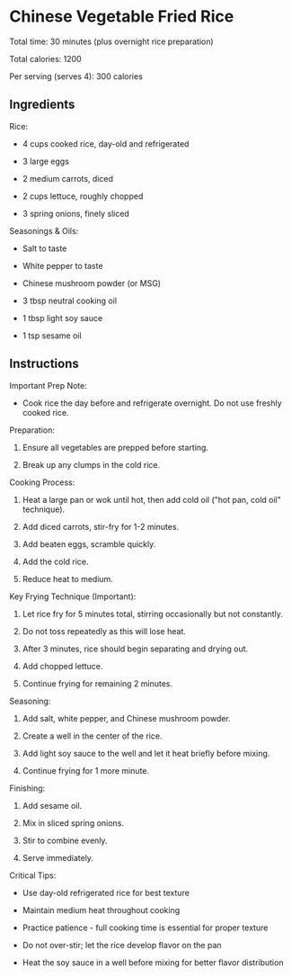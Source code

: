 # **Chinese Vegetable Fried Rice**

Total time: 30 minutes (plus overnight rice preparation)

Total calories: 1200

Per serving (serves 4): 300 calories

## **Ingredients**

Rice:

-   4 cups cooked rice, day-old and refrigerated

-   3 large eggs

-   2 medium carrots, diced

-   2 cups lettuce, roughly chopped

-   3 spring onions, finely sliced

Seasonings & Oils:

-   Salt to taste

-   White pepper to taste

-   Chinese mushroom powder (or MSG)

-   3 tbsp neutral cooking oil

-   1 tbsp light soy sauce

-   1 tsp sesame oil

## **Instructions**

Important Prep Note:

-   Cook rice the day before and refrigerate overnight. Do not use
    freshly cooked rice.

Preparation:

1.  Ensure all vegetables are prepped before starting.

2.  Break up any clumps in the cold rice.

Cooking Process:

1.  Heat a large pan or wok until hot, then add cold oil (\"hot pan,
    cold oil\" technique).

2.  Add diced carrots, stir-fry for 1-2 minutes.

3.  Add beaten eggs, scramble quickly.

4.  Add the cold rice.

5.  Reduce heat to medium.

Key Frying Technique (Important):

1.  Let rice fry for 5 minutes total, stirring occasionally but not
    constantly.

2.  Do not toss repeatedly as this will lose heat.

3.  After 3 minutes, rice should begin separating and drying out.

4.  Add chopped lettuce.

5.  Continue frying for remaining 2 minutes.

Seasoning:

1.  Add salt, white pepper, and Chinese mushroom powder.

2.  Create a well in the center of the rice.

3.  Add light soy sauce to the well and let it heat briefly before
    mixing.

4.  Continue frying for 1 more minute.

Finishing:

1.  Add sesame oil.

2.  Mix in sliced spring onions.

3.  Stir to combine evenly.

4.  Serve immediately.

Critical Tips:

-   Use day-old refrigerated rice for best texture

-   Maintain medium heat throughout cooking

-   Practice patience - full cooking time is essential for proper
    texture

-   Do not over-stir; let the rice develop flavor on the pan

-   Heat the soy sauce in a well before mixing for better flavor
    distribution
